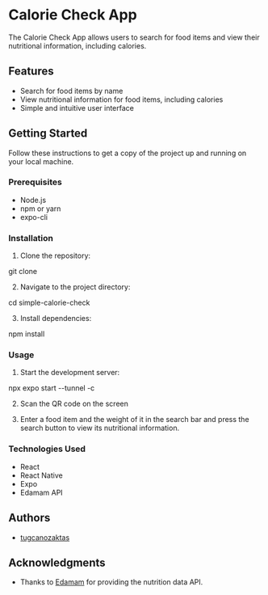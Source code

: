 # Calorie Check App

The Calorie Check App allows users to search for food items and view their nutritional information, including calories.

## Features

- Search for food items by name
- View nutritional information for food items, including calories
- Simple and intuitive user interface

## Getting Started

Follow these instructions to get a copy of the project up and running on your local machine.

### Prerequisites
- Node.js
- npm or yarn
- expo-cli

### Installation

1. Clone the repository:

git clone <simple-calorie-check>

2. Navigate to the project directory:

cd simple-calorie-check

3. Install dependencies:

npm install

### Usage

1. Start the development server:

npx expo start --tunnel -c

2. Scan the QR code on the screen

3. Enter a food item and the weight of it in the search bar and press the search button to view its nutritional information.

### Technologies Used

- React
- React Native
- Expo
- Edamam API

## Authors

- [tugcanozaktas](https://github.com/tugcanozaktas)

## Acknowledgments

- Thanks to [Edamam](https://developer.edamam.com/) for providing the nutrition data API.
